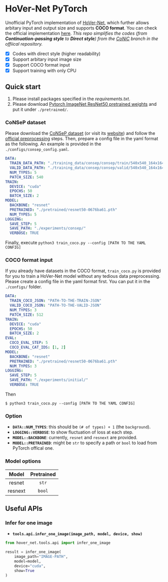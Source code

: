 # HoVer-Net PyTorch
Unofficial PyTorch implementation of [HoVer-Net](https://arxiv.org/abs/1812.06499), which further allows arbitary input and output size and supports **COCO format**. You can check the official implementation [here](https://github.com/vqdang/hover_net). *This repo simplifies the codes (from **Continuation-passing style** to **Direct style**) from the [CoNiC](https://github.com/vqdang/hover_net/tree/conic) branch in the offiical repository.*

- [x] Codes with direct style (higher readability)
- [x] Support arbitary input image size
- [x] Support COCO format input
- [x] Support training with only CPU

## Quick start
1. Please install packages specified in the *requirements.txt*.
2. Please download [Pytorch ImageNet ResNet50  pretrained weights](https://download.pytorch.org/models/resnet50-0676ba61.pth) and put it under `./pretrained/`.

### CoNSeP dataset
Please download the [CoNSeP dataset](https://warwick.ac.uk/fac/cross_fac/tia/data/hovernet/consep.zip) (or visit its [website](https://warwick.ac.uk/fac/cross_fac/tia/data/hovernet/)) and follow the [official preprocessing](https://github.com/vqdang/hover_net/blob/master/extract_patches.py) steps. Then, prepare a config file in the yaml format as the following. An example is provided in the `./configs/consep_config.yaml`.
```yaml
DATA:
  TRAIN_DATA_PATH: "./training_data/consep/consep/train/540x540_164x164/"
  VALID_DATA_PATH: "./training_data/consep/consep/valid/540x540_164x164/"
  NUM_TYPES: 5
  PATCH_SIZE: 540
TRAIN:
  DEVICE: "cuda"
  EPOCHS: 50
  BATCH_SIZE: 2
MODEL:
  BACKBONE: "resnet"
  PRETRAINED: "./pretrained/resnet50-0676ba61.pth"
  NUM_TYPES: 5
LOGGING:
  SAVE_STEP: 5
  SAVE_PATH: "./experiments/consep/"
  VERBOSE: TRUE
```
Finally, execute `python3 train_coco.py --config [PATH TO THE YAML CONFIG]`
### COCO format input
If you already have datasets in the COCO format, `train_coco.py` is provided for you to train a HoVer-Net model without any tedious data preprocessing.
Please create a config file in the yaml format first. You can put it in the `./configs/` folder.
```yaml
DATA:
  TRAIN_COCO_JSON: "PATH-TO-THE-TRAIN-JSON"
  VALID_COCO_JSON: "PATH-TO-THE-VALID-JSON"
  NUM_TYPES: 3
  PATCH_SIZE: 512
TRAIN:
  DEVICE: "cuda"
  EPOCHS: 50
  BATCH_SIZE: 2
EVAL:
  COCO_EVAL_STEP: 5
  COCO_EVAL_CAT_IDS: [1, 2]
MODEL:
  BACKBONE: "resnet"
  PRETRAINED: "./pretrained/resnet50-0676ba61.pth"
  NUM_TYPES: 3
LOGGING:
  SAVE_STEP: 5
  SAVE_PATH: "./experiments/initial/"
  VERBOSE: TRUE
```
Then
```script
$ python3 train_coco.py --config [PATH TO THE YAML CONFIG]
```
### Option
- **`DATA::NUM_TYPES`**: this should be `(# of types) + 1` (the `background`).
- **`LOGGING::VERBOSE`**: to show fluctuation of loss at each step.
- **`MODEL::BACKBONE`**: currently, `resnet` and `resnext` are provided.
- **`MODEL::PRETRAINED`**: might be `str` to specify a path or `bool` to load from PyTorch offical one.

### Model options
| Model | Pretrained  |
| :---:   | :-: |
| resnet | `str` |
| resnext | `bool` |

## Useful APIs
### Infer for one image
- **`tools.api.infer_one_image(image_path, model, device, show)`**
```python
from hover_net.tools.api import infer_one_image

result = infer_one_image(
    image_path="IMAGE-PATH",
    model=model,
    device="cuda",
    show=True
)
```